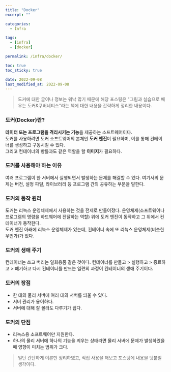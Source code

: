 ```yaml
---
title: "Docker"
excerpt: ""

categories:
  - Infra

tags:
  - [infra]
  - [docker]

permalink: /infra/docker/

toc: true
toc_sticky: true

date: 2022-09-08
last_modified_at: 2022-09-08
---
```


> 도커에 대한 글이나 정보는 워낙 많기 때문에 해당 포스팅은 "그림과 실습으로 배우는 도커&쿠버네티스"라는 책에 대한 내용을 간략하게 정리한 내용이다.

### 도커(Docker)란?
**데이터 또는 프로그램을 격리시키는 기능**을 제공하는 소프트웨어이다.<br>
도커를 사용하려면 도커 소프트웨어의 본체인 **도커 엔진**이 필요하며, 이를 통해 컨테이너를 생성하고 구동시킬 수 있다.<br>
그리고 컨테이너의 빵틀과도 같은 역할을 할 **이미지**가 필요하다.

### 도커를 사용해야 하는 이유
여러 프로그램이 한 서버에서 실행되면서 발생하는 문제를 해결할 수 있다.
여기서의 문제는 버전, 설정 파일, 라이브러리 등 프로그램 간의 공유하는 부분을 말한다.

### 도커의 동작 원리
도커는 리눅스 운영체제에서 사용하는 것을 전제로 만들어졌다.
운영체제(소프트웨어나 프로그램의 명령을 하드웨어에 전달하는 역할) 위에 도커 엔진이 동작하고 그 위에서 컨테이너가 동작한다.<br>
도커 엔진 아래에 리눅스 운영체제가 있는데, 컨테이너 속에 또 리눅스 운영체제(비슷한 무언가)가 있다.

### 도커의 생애 주기
컨테이너는 쓰고 버리는 일회용품 같은 것이다.
컨테이너를 만들고 > 실행하고 > 종료하고 > 폐기하고 다시 컨테이너를 만드는 일련의 과정이 컨테이너의 생애 주기이다.

### 도커의 장점
* 한 대의 물리 서버에 여러 대의 서버를 띄울 수 있다.
* 서버 관리가 용이하다.
* 서버에 대해 잘 몰라도 다루기가 쉽다.

### 도커의 단점
* 리눅스용 소프트웨어만 지원한다.
* 하나의 물리 서버에 하나의 기능을 띄우는 상태라면 물리 서버에 문제가 발생하였을 때 영향이 미치는 범위가 크다.

> 일단 간단하게 이론만 정리하였고, 직접 사용을 해보고 포스팅에 내용을 덧붙일 생각이다.